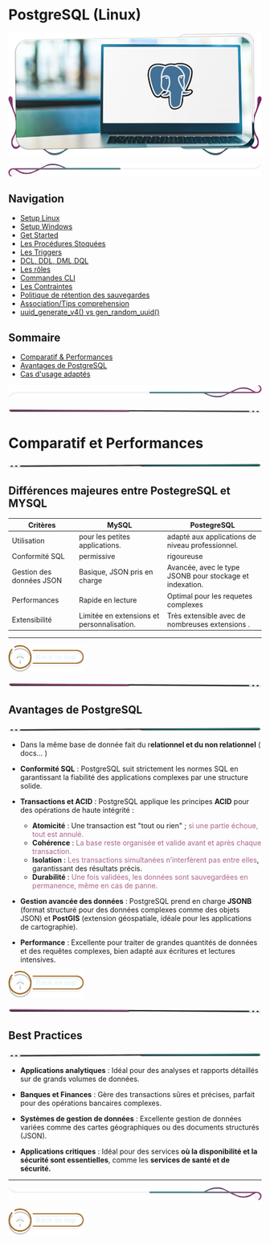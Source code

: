 # PostgreSQL (Linux)

<!-- Main IMG -->

![postegrean](assets/img/main_img_postegre.png)

![postegrean](assets/line/border_l.png)

## Navigation

- [Setup Linux](doc/setup_linux.md)
- [Setup Windows](doc/setup_windows.md)
- [Get Started ](doc/get_started.md)
- [Les Procédures Stoquées ](doc/procedures-stoquees%20.md)
- [Les Triggers](doc/triggers.md)
- [DCL, DDL, DML,DQL](doc/dcl-ddl-dml-dql.md)
- [Les rôles](doc/les-roles.md)
- [Commandes CLI](doc/commandes_cli.md)
- [Les Contraintes](doc/les-contraintes.md)
- [Politique de rétention des sauvegardes](doc/politique_sauvegardes/regles-de-sauvegardes.md)
- [Association/Tips comprehension](doc/comprehension-sql.md)
- [uuid_generate_v4() vs gen_random_uuid()](doc/benchmarks.md)

## Sommaire

- [Comparatif & Performances](#comparatif-et-performances)
- [Avantages de PostgreSQL](#avantages-de-postgresql)
- [Cas d'usage adaptés](#best-practices)

![postegrean](assets/line/border_b.png)

![border](assets/line/line_pink_point_l.png)

# Comparatif et Performances

![border](assets/line/line_teal_point_r.png)

## Différences majeures entre PostegreSQL et MYSQL

| Critères                 | MySQL                                      | PostegreSQL                                              |
| ------------------------ | ------------------------------------------ | -------------------------------------------------------- |
| Utilisation              | pour les petites applications.             | adapté aux applications de niveau professionnel.         |
| Conformité SQL           | permissive                                 | rigoureuse                                               |
| Gestion des données JSON | Basique, JSON pris en charge               | Avancée, avec le type JSONB pour stockage et indexation. |
| Performances             | Rapide en lecture                          | Optimal pour les requetes complexes                      |
| Extensibilité            | Limitée en extensions et personnalisation. | Très extensible avec de nombreuses extensions .          |

---

<a href="#sommaire">
  <img src="assets/button/back_to_top.png" alt="Back to top" style="width: 150px; height: auto;">
</a>

![border](assets/line/line_pink_point_l.png)

## Avantages de PostgreSQL

![border](assets/line/line_teal_point_r.png)

- Dans la même base de donnée fait du r**elationnel et du non relationnel** ( docs... )

- **Conformité SQL** : PostgreSQL suit strictement les normes SQL en garantissant la fiabilité des applications complexes par une structure solide.

- **Transactions et ACID** : PostgreSQL applique les principes **ACID** pour des opérations de haute intégrité :

  - **Atomicité** : Une transaction est "tout ou rien" ; <span style="color: #ab638c">si une partie échoue, tout est annulé.</span>
  - **Cohérence** : <span style="color: #ab638c">La base reste organisée et valide avant et après chaque transaction.</span>
  - **Isolation** : <span style="color: #ab638c">Les transactions simultanées n’interfèrent pas entre elles</span>, garantissant des résultats précis.
  - **Durabilité** : <span style="color: #ab638c">Une fois validées, les données sont sauvegardées en permanence, même en cas de panne.</span>

- **Gestion avancée des données** : PostgreSQL prend en charge **JSONB** (format structuré pour des données complexes comme des objets JSON) et **PostGIS** (extension géospatiale, idéale pour les applications de cartographie).

- **Performance** : Excellente pour traiter de grandes quantités de données et des requêtes complexes, bien adapté aux écritures et lectures intensives.

<a href="#sommaire">
  <img src="assets/button/back_to_top.png" alt="Back to top" style="width: 150px; height: auto;">
</a>

![border](assets/line/line_pink_point_l.png)

## Best Practices

![border](assets/line/line_teal_point_r.png)

- **Applications analytiques** : Idéal pour des analyses et rapports détaillés sur de grands volumes de données.
- **Banques et Finances** : Gère des transactions sûres et précises, parfait pour des opérations bancaires complexes.

- **Systèmes de gestion de données** : Excellente gestion de données variées comme des cartes géographiques ou des documents structurés (JSON).

- **Applications critiques** : Idéal pour des services **où la disponibilité et la sécurité sont essentielles**, comme les **services de santé et de sécurité.**

---

![border](assets/line/border_r.png)

<a href="#sommaire">
  <img src="assets/button/back_to_top.png" alt="Back to top" style="width: 150px; height: auto;">
</a>
